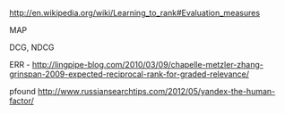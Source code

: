 http://en.wikipedia.org/wiki/Learning_to_rank#Evaluation_measures

MAP

DCG, NDCG

ERR - http://lingpipe-blog.com/2010/03/09/chapelle-metzler-zhang-grinspan-2009-expected-reciprocal-rank-for-graded-relevance/

pfound http://www.russiansearchtips.com/2012/05/yandex-the-human-factor/
